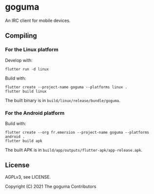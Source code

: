 # goguma

An IRC client for mobile devices.

## Compiling

### For the Linux platform

Develop with:

    flutter run -d linux

Build with:

    flutter create --project-name goguma --platforms linux .
    flutter build linux

The built binary is in `build/linux/release/bundle/goguma`.

### For the Android platform

Build with:

    flutter create --org fr.emersion --project-name goguma --platforms android .
    flutter build apk

The built APK is in `build/app/outputs/flutter-apk/app-release.apk`.

## License

AGPLv3, see LICENSE.

Copyright (C) 2021 The goguma Contributors
